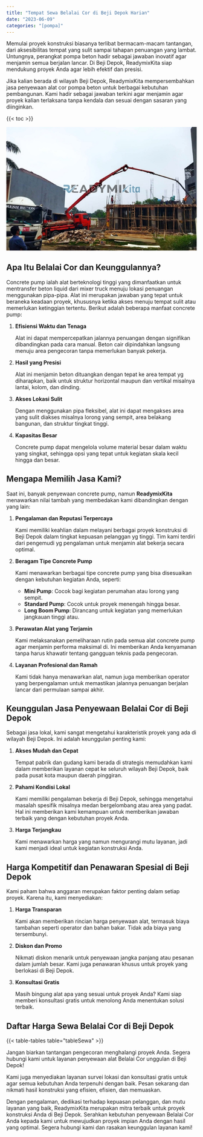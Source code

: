 ```yaml
---
title: "Tempat Sewa Belalai Cor di Beji Depok Harian"
date: "2023-06-09"
categories: "[pompa]"
---
```


Memulai proyek konstruksi biasanya terlibat bermacam-macam tantangan, dari aksesibilitas tempat yang sulit sampai tahapan penuangan yang lambat. Untungnya, perangkat pompa beton hadir sebagai jawaban inovatif agar menjamin semua berjalan lancar. Di Beji Depok, ReadymixKita siap mendukung proyek Anda agar lebih efektif dan presisi.

Jika kalian berada di wilayah Beji Depok, ReadymixKita mempersembahkan jasa penyewaan alat cor pompa beton untuk berbagai kebutuhan pembangunan. Kami hadir sebagai jawaban terkini agar menjamin agar proyek kalian terlaksana tanpa kendala dan sesuai dengan sasaran yang diinginkan.

{{< toc >}}

![Tempat Sewa Belalai Cor di Beji Depok Harian](/images/pompa/sewa-pompa-16.jpg)

## Apa Itu Belalai Cor dan Keunggulannya?

Concrete pump ialah alat berteknologi tinggi yang dimanfaatkan untuk mentransfer beton liquid dari mixer truck menuju lokasi penuangan menggunakan pipa-pipa. Alat ini merupakan jawaban yang tepat untuk beraneka keadaan proyek, khususnya ketika akses menuju tempat sulit atau memerlukan ketinggian tertentu. Berikut adalah beberapa manfaat concrete pump:

1. **Efisiensi Waktu dan Tenaga**

   Alat ini dapat mempercepatkan jalannya penuangan dengan signifikan dibandingkan pada cara manual. Beton cair dipindahkan langsung menuju area pengecoran tanpa memerlukan banyak pekerja.

2. **Hasil yang Presisi**

   Alat ini menjamin beton dituangkan dengan tepat ke area tempat yg diharapkan, baik untuk struktur horizontal maupun dan vertikal misalnya lantai, kolom, dan dinding.

3. **Akses Lokasi Sulit**

   Dengan menggunakan pipa fleksibel, alat ini dapat mengakses area yang sulit diakses misalnya lorong yang sempit, area belakang bangunan, dan struktur tingkat tinggi.

4. **Kapasitas Besar**

   Concrete pump dapat mengelola volume material besar dalam waktu yang singkat, sehingga opsi yang tepat untuk kegiatan skala kecil hingga dan besar.

## Mengapa Memilih Jasa Kami?

Saat ini, banyak penyewaan concrete pump, namun **ReadymixKita** menawarkan nilai tambah yang membedakan kami dibandingkan dengan yang lain:

1. **Pengalaman dan Reputasi Terpercaya**

   Kami memiliki keahlian dalam melayani berbagai proyek konstruksi di Beji Depok dalam tingkat kepuasan pelanggan yg tinggi. Tim kami terdiri dari pengemudi yg pengalaman untuk menjamin alat bekerja secara optimal.

2. **Beragam Tipe Concrete Pump**

   Kami menawarkan berbagai tipe concrete pump yang bisa disesuaikan dengan kebutuhan kegiatan Anda, seperti:
   - **Mini Pump**: Cocok bagi kegiatan perumahan atau lorong yang sempit.
   - **Standard Pump**: Cocok untuk proyek menengah hingga besar.
   - **Long Boom Pump**: Dirancang untuk kegiatan yang memerlukan jangkauan tinggi atau.

3. **Perawatan Alat yang Terjamin**

   Kami melaksanakan pemeliharaan rutin pada semua alat concrete pump agar menjamin performa maksimal di. Ini memberikan Anda kenyamanan tanpa harus khawatir tentang gangguan teknis pada pengecoran.

4. **Layanan Profesional dan Ramah**

   Kami tidak hanya menawarkan alat, namun juga memberikan operator yang berpengalaman untuk memastikan jalannya penuangan berjalan lancar dari permulaan sampai akhir.

## Keunggulan Jasa Penyewaan Belalai Cor di Beji Depok

Sebagai jasa lokal, kami sangat mengetahui karakteristik proyek yang ada di wilayah Beji Depok. Ini adalah keunggulan penting kami:

1. **Akses Mudah dan Cepat**

   Tempat pabrik dan gudang kami berada di strategis memudahkan kami dalam memberikan layanan cepat ke seluruh wilayah Beji Depok, baik pada pusat kota maupun daerah pinggiran.

2. **Pahami Kondisi Lokal**

   Kami memiliki pengalaman bekerja di Beji Depok, sehingga mengetahui masalah spesifik misalnya medan bergelombang atau area yang padat. Hal ini memberikan kami kemampuan untuk memberikan jawaban terbaik yang dengan kebutuhan proyek Anda.

3. **Harga Terjangkau**

   Kami menawarkan harga yang namun mengurangi mutu layanan, jadi kami menjadi ideal untuk kegiatan konstruksi Anda.

## Harga Kompetitif dan Penawaran Spesial di Beji Depok

Kami paham bahwa anggaran merupakan faktor penting dalam setiap proyek. Karena itu, kami menyediakan:

1. **Harga Transparan**

   Kami akan memberikan rincian harga penyewaan alat, termasuk biaya tambahan seperti operator dan bahan bakar. Tidak ada biaya yang tersembunyi.

2. **Diskon dan Promo**

   Nikmati diskon menarik untuk penyewaan jangka panjang atau pesanan dalam jumlah besar. Kami juga penawaran khusus untuk proyek yang berlokasi di Beji Depok.

3. **Konsultasi Gratis**

   Masih bingung alat apa yang sesuai untuk proyek Anda? Kami siap memberi konsultasi gratis untuk menolong Anda menentukan solusi terbaik.

## Daftar Harga Sewa Belalai Cor di Beji Depok

{{< table-tables table="tableSewa" >}}

Jangan biarkan tantangan pengecoran menghalangi proyek Anda. Segera hubungi kami untuk layanan penyewaan alat Belalai Cor unggulan di Beji Depok!

Kami juga menyediakan layanan survei lokasi dan konsultasi gratis untuk agar semua kebutuhan Anda terpenuhi dengan baik. Pesan sekarang dan nikmati hasil konstruksi yang efisien, efisien, dan memuaskan.

Dengan pengalaman, dedikasi terhadap kepuasan pelanggan, dan mutu layanan yang baik, ReadymixKita merupakan mitra terbaik untuk proyek konstruksi Anda di Beji Depok. Serahkan kebutuhan penyewaan Belalai Cor Anda kepada kami untuk mewujudkan proyek impian Anda dengan hasil yang optimal. Segera hubungi kami dan rasakan keunggulan layanan kami!